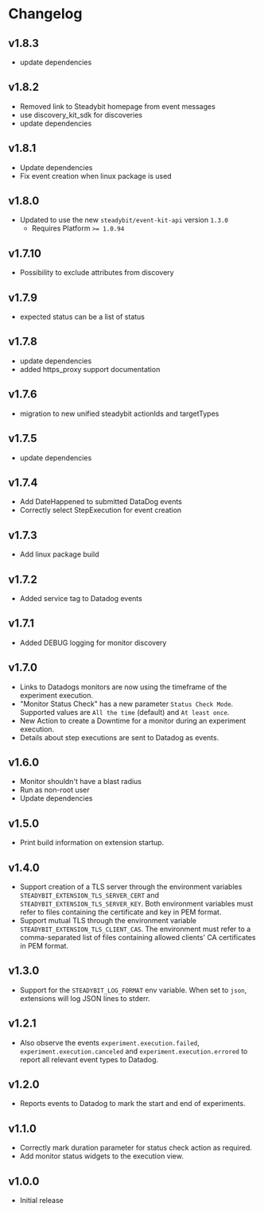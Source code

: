 # Changelog

## v1.8.3

- update dependencies

## v1.8.2

- Removed link to Steadybit homepage from event messages
- use discovery_kit_sdk for discoveries
- update dependencies

## v1.8.1

- Update dependencies
- Fix event creation when linux package is used

## v1.8.0

- Updated to use the new `steadybit/event-kit-api` version `1.3.0`
  - Requires Platform `>= 1.0.94`

## v1.7.10

- Possibility to exclude attributes from discovery

## v1.7.9

- expected status can be a list of status

## v1.7.8

- update dependencies
- added https_proxy support documentation

## v1.7.6

- migration to new unified steadybit actionIds and targetTypes

## v1.7.5

- update dependencies

## v1.7.4

 - Add DateHappened to submitted DataDog events
 - Correctly select StepExecution for event creation

## v1.7.3

 - Add linux package build

## v1.7.2

 - Added service tag to Datadog events

## v1.7.1

 - Added DEBUG logging for monitor discovery

## v1.7.0

 - Links to Datadogs monitors are now using the timeframe of the experiment execution.
 - "Monitor Status Check" has a new parameter `Status Check Mode`. Supported values are `All the time` (default) and `At least once`.
 - New Action to create a Downtime for a monitor during an experiment execution.
 - Details about step executions are sent to Datadog as events.

## v1.6.0

 - Monitor shouldn't have a blast radius
 - Run as non-root user
 - Update dependencies

## v1.5.0

 - Print build information on extension startup.

## v1.4.0

 - Support creation of a TLS server through the environment variables `STEADYBIT_EXTENSION_TLS_SERVER_CERT` and `STEADYBIT_EXTENSION_TLS_SERVER_KEY`. Both environment variables must refer to files containing the certificate and key in PEM format.
 - Support mutual TLS through the environment variable `STEADYBIT_EXTENSION_TLS_CLIENT_CAS`. The environment must refer to a comma-separated list of files containing allowed clients' CA certificates in PEM format.

## v1.3.0

 - Support for the `STEADYBIT_LOG_FORMAT` env variable. When set to `json`, extensions will log JSON lines to stderr.

## v1.2.1

 - Also observe the events `experiment.execution.failed`, `experiment.execution.canceled` and `experiment.execution.errored` to report all relevant event types to Datadog.

## v1.2.0

 - Reports events to Datadog to mark the start and end of experiments.

## v1.1.0

 - Correctly mark duration parameter for status check action as required.
 - Add monitor status widgets to the execution view.

## v1.0.0

 - Initial release
